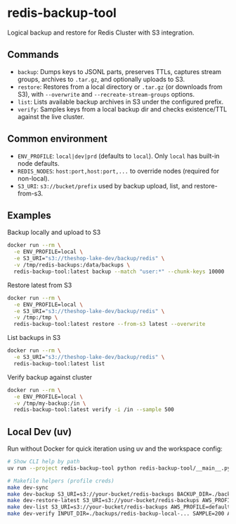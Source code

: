 # redis-backup-tool

Logical backup and restore for Redis Cluster with S3 integration.

## Commands

- `backup`: Dumps keys to JSONL parts, preserves TTLs, captures stream groups, archives to `.tar.gz`, and optionally uploads to S3.
- `restore`: Restores from a local directory or `.tar.gz` (or downloads from S3), with `--overwrite` and `--recreate-stream-groups` options.
- `list`: Lists available backup archives in S3 under the configured prefix.
- `verify`: Samples keys from a local backup dir and checks existence/TTL against the live cluster.

## Common environment

- `ENV_PROFILE`: `local|dev|prd` (defaults to `local`). Only `local` has built-in node defaults.
- `REDIS_NODES`: `host:port,host:port,...` to override nodes (required for non-local).
- `S3_URI`: `s3://bucket/prefix` used by backup upload, list, and restore-from-s3.

## Examples

Backup locally and upload to S3

```bash
docker run --rm \
  -e ENV_PROFILE=local \
  -e S3_URI="s3://theshop-lake-dev/backup/redis" \
  -v /tmp/redis-backups:/data/backups \
  redis-backup-tool:latest backup --match "user:*" --chunk-keys 10000
```

Restore latest from S3

```bash
docker run --rm \
  -e ENV_PROFILE=local \
  -e S3_URI="s3://theshop-lake-dev/backup/redis" \
  -v /tmp:/tmp \
  redis-backup-tool:latest restore --from-s3 latest --overwrite
```

List backups in S3

```bash
docker run --rm \
  -e S3_URI="s3://theshop-lake-dev/backup/redis" \
  redis-backup-tool:latest list
```

Verify backup against cluster

```bash
docker run --rm \
  -e ENV_PROFILE=local \
  -v /tmp/my-backup:/in \
  redis-backup-tool:latest verify -i /in --sample 500
```

## Local Dev (uv)

Run without Docker for quick iteration using uv and the workspace config:

```bash
# Show CLI help by path
uv run --project redis-backup-tool python redis-backup-tool/__main__.py --help

# Makefile helpers (profile creds)
make dev-sync
make dev-backup S3_URI=s3://your-bucket/redis-backups BACKUP_DIR=./backups AWS_PROFILE=default
make dev-restore-latest S3_URI=s3://your-bucket/redis-backups AWS_PROFILE=default
make dev-list S3_URI=s3://your-bucket/redis-backups AWS_PROFILE=default
make dev-verify INPUT_DIR=./backups/redis-backup-local-... SAMPLE=200 AWS_PROFILE=default
```
